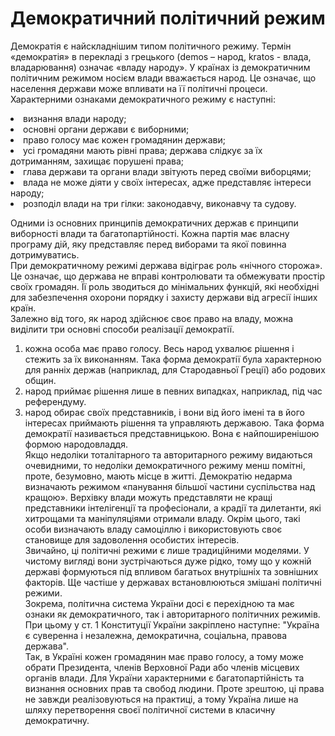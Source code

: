 # Демократичний політичний режим

Демократія є найскладнішим типом політичного режиму. Термін «демократія» в перекладі
з грецького (demos – народ, kratos - влада, владарювання) означає «владу народу».
У країнах із демократичним політичним режимом носієм влади вважається народ. Це
означає, що населення держави може впливати на її політичні процеси.    
Характерними ознаками демократичного режиму є наступні:
<li> визнання влади народу;</li>
<li> основні органи держави є виборними;</li>
<li>право голосу має кожен громадянин держави;</li>
<li>усі громадяни мають рівні права; держава слідкує за їх дотриманням, захищає порушені
права;</li>
<li>глава держави та органи влади звітують перед своїми виборцями;</li>
<li>влада не може діяти у своїх інтересах, адже представляє інтереси народу;</li>
<li>розподіл влади на три гілки: законодавчу, виконавчу та судову.</li>

Одними із основних принципів демократичних держав є принципи виборності влади та
багатопартійності. Кожна партія має власну програму дій, яку представляє перед
виборами та якої повинна дотримуватись.     
При демократичному режимі держава відіграє роль «нічного сторожа». Це означає, що
держава не вправі контролювати та обмежувати простір своїх громадян. Її роль зводиться
до мінімальних функцій, які необхідні для забезпечення охорони порядку і захисту
держави від агресії інших країн.               
Залежно від того, як народ здійснює своє право на владу, можна виділити три основні
способи реалізації демократії.      
1) кожна особа має право голосу. Весь народ ухвалює рішення і стежить за їх виконанням.
Така форма демократії була характерною для ранніх держав (наприклад, для Стародавньої
Греції) або родових общин.      
2) народ приймає рішення лише в певних випадках, наприклад, під час референдуму.        
3) народ обирає своїх представників, і вони від його імені та в його інтересах приймають
рішення та управляють державою. Така форма демократії називається представницькою.
Вона є найпоширенішою формою народовладдя.          
Якщо недоліки тоталітарного та авторитарного режиму видаються очевидними, то
недоліки демократичного режиму менш помітні, проте, безумовно, мають місце в житті.
Демократію недарма визначають режимом «панування більшої частини суспільства над
кращою». Верхівку влади можуть представляти не кращі представники інтелігенції та
професіонали, а крадії та дилетанти, які хитрощами та маніпуляціями отримали владу.
Окрім цього, такі особи визначають владу самоціллю і використовують своє становище
для задоволення особистих інтересів.        
Звичайно, ці політичні режими є лише традиційними моделями. У чистому вигляді вони
зустрічаються дуже рідко, тому що у кожній державі формуються під впливом багатьох
внутрішніх та зовнішних факторів. Ще частіше у державах встановлюються змішані
політичні режими.       
Зокрема, політична система України досі є перехідною та має ознаки як демократичного,
так і авторитарного політичних режимів. При цьому у ст. 1 Конституції України
закріплено наступне: "Україна є суверенна і незалежна, демократична, соціальна, правова
держава".       
Так, в Україні кожен громадянин має право голосу, а тому може обрати Президента,
членів Верховної Ради або членів місцевих органів влади. Для України характерними є
багатопартійність та визнання основних прав та свобод людини. Проте зрештою, ці права
не завжди реалізовуються на практиці, а тому Україна лише на шляху перетворення своєї
політичної системи в класичну демократичну.         
